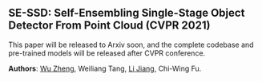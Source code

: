 ## SE-SSD: Self-Ensembling Single-Stage Object Detector From Point Cloud (CVPR 2021)

This paper will be released to Arxiv soon, and the complete codebase and pre-trained models will be released after CVPR conference.

**Authors**: [Wu Zheng](https://github.com/Vegeta2020), Weiliang Tang, [Li Jiang](https://github.com/llijiang), Chi-Wing Fu.